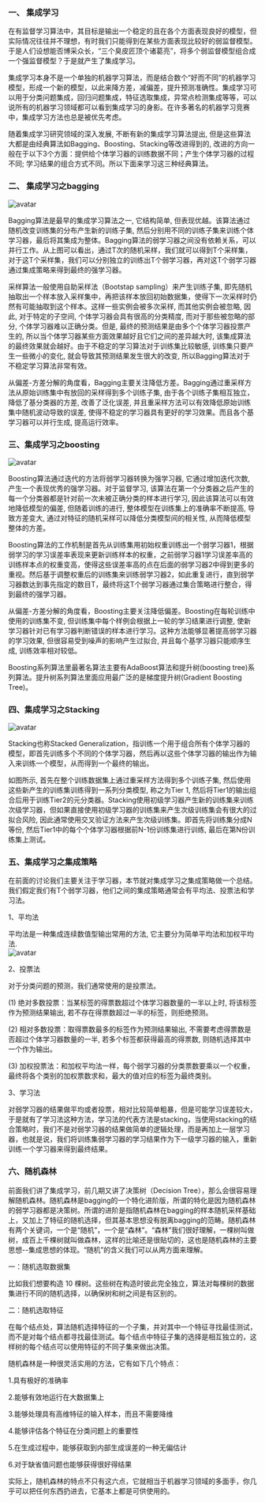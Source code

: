 ### 一、 集成学习

在有监督学习算法中，其目标是输出一个稳定的且在各个方面表现良好的模型，但实际情况往往并不理想，有时我们只能得到在某些方面表现比较好的弱监督模型。于是人们设想能否博采众长，“三个臭皮匠顶个诸葛亮”，将多个弱监督模型组合成一个强监督模型？于是就产生了集成学习。

集成学习本身不是一个单独的机器学习算法，而是结合数个“好而不同”的机器学习模型，形成一个新的模型，以此来降方差，减偏差，提升预测准确性。集成学习可以用于分类问题集成，回归问题集成，特征选取集成，异常点检测集成等等，可以说所有的机器学习领域都可以看到集成学习的身影。在许多著名的机器学习竞赛中，集成学习方法也总是被优先考虑。

随着集成学习研究领域的深入发展, 不断有新的集成学习算法提出, 但是这些算法大都是由经典算法如Bagging、Boosting、Stacking等改进得到的, 改进的方向一般在于以下3个方面：提供给个体学习器的训练数据不同；产生个体学习器的过程不同; 学习结果的组合方式不同。所以下面来学习这三种经典算法。



### 二、 集成学习之bagging
![avatar](https://github.com/Miraclelucy/ml_in_action/blob/main/img/ch08/1.png?raw=true)

Bagging算法是最早的集成学习算法之一, 它结构简单, 但表现优越。该算法通过随机改变训练集的分布产生新的训练子集, 然后分别用不同的训练子集来训练个体学习器，最后将其集成为整体。Bagging算法的弱学习器之间没有依赖关系，可以并行工作。从上图可以看出，通过T次的随机采样，我们就可以得到T个采样集，对于这T个采样集，我们可以分别独立的训练出T个弱学习器，再对这T个弱学习器通过集成策略来得到最终的强学习器。

采样算法一般使用自助采样法（Bootstap sampling）来产生训练子集, 即先随机抽取出一个样本放入采样集中，再把该样本放回初始数据集，使得下一次采样时仍然有可能抽取到这个样本。这样一些实例会被多次采样, 而其他实例会被忽略, 因此, 对于特定的子空间, 个体学习器会具有很高的分类精度, 而对于那些被忽略的部分, 个体学习器难以正确分类。但是, 最终的预测结果是由多个个体学习器投票产生的, 所以当个体学习器某些方面效果越好且它们之间的差异越大时, 该集成算法的最终效果就会越好。由于不稳定的学习算法对于训练集比较敏感, 训练集只要产生一些微小的变化, 就会导致其预测结果发生很大的改变, 所以Bagging算法对于不稳定学习算法非常有效。

从偏差-方差分解的角度看，Bagging主要关注降低方差。Bagging通过重采样方法从原始训练集中有放回的采样得到多个训练子集, 由于各个训练子集相互独立，降低了基分类器的方差, 改善了泛化误差, 并且重采样方法可以有效降低原始训练集中随机波动导致的误差, 使得不稳定的学习器具有更好的学习效果。而且各个基学习器可以并行生成, 提高运行效率。


### 三、集成学习之boosting  
![avatar](https://github.com/Miraclelucy/ml_in_action/blob/main/img/ch08/2.png?raw=true)

Boosting算法通过迭代的方法将弱学习器转换为强学习器, 它通过增加迭代次数, 产生一个表现优秀的强学习器。对于监督学习, 该算法在第一个分类器之后产生的每一个分类器都是针对前一次未被正确分类的样本进行学习, 因此该算法可以有效地降低模型的偏差, 但随着训练的进行, 整体模型在训练集上的准确率不断提高, 导致方差变大, 通过对特征的随机采样可以降低分类模型间的相关性, 从而降低模型整体的方差。

Boosting算法的工作机制是首先从训练集用初始权重训练出一个弱学习器1，根据弱学习的学习误差率表现来更新训练样本的权重，之前弱学习器1学习误差率高的训练样本点的权重变高，使得这些误差率高的点在后面的弱学习器2中得到更多的重视。然后基于调整权重后的训练集来训练弱学习器2，如此重复进行，直到弱学习器数达到事先指定的数目T，最终将这T个弱学习器通过集合策略进行整合，得到最终的强学习器。

从偏差-方差分解的角度看，Boosting主要关注降低偏差。Boosting在每轮训练中使用的训练集不变, 但训练集中每个样例会根据上一轮的学习结果进行调整, 使新学习器针对已有学习器判断错误的样本进行学习。这种方法能够显著提高弱学习器的学习效果, 但很容易受到噪声的影响产生过拟合, 并且每个基学习器只能顺序生成, 训练效率相对较低。

Boosting系列算法里最著名算法主要有AdaBoost算法和提升树(boosting tree)系列算法。提升树系列算法里面应用最广泛的是梯度提升树(Gradient Boosting Tree)。

### 四、集成学习之Stacking
![avatar](https://github.com/Miraclelucy/ml_in_action/blob/main/img/ch08/3.png?raw=true)

Stacking也称Stacked Generalization，指训练一个用于组合所有个体学习器的模型，即首先训练多个不同的个体学习器，然后再以这些个体学习器的输出作为输入来训练一个模型，从而得到一个最终的输出。

如图所示, 首先在整个训练数据集上通过重采样方法得到多个训练子集, 然后使用这些新产生的训练集训练得到一系列分类模型, 称之为Tier 1, 然后将Tier1的输出组合后用于训练Tier2的元分类器。Stacking使用初级学习器产生新的训练集来训练次级学习器，但如果直接使用初级学习器的训练集来产生次级训练集会有很大的过拟合风险, 因此通常使用交叉验证方法来产生次级训练集。即首先将训练集分成N等份, 然后Tier1中的每个个体学习器根据前N-1份训练集进行训练, 最后在第N份训练集上测试。



### 五、集成学习之集成策略

在前面的讨论我们主要关注于学习器，本节就对集成学习之集成策略做一个总结。我们假定我们有T个弱学习器，他们之间的集成策略通常会有平均法、投票法和学习法。

1、平均法

平均法是一种集成连续数值型输出常用的方法, 它主要分为简单平均法和加权平均法.  
![avatar](https://github.com/Miraclelucy/ml_in_action/blob/main/img/ch08/4.png?raw=true)

2、投票法

对于分类问题的预测，我们通常使用的是投票法。

(1) 绝对多数投票：当某标签的得票数超过个体学习器数量的一半以上时, 将该标签作为预测结果输出, 若不存在得票数超过一半的标签，则拒绝预测。

(2) 相对多数投票：取得票数最多的标签作为预测结果输出, 不需要考虑得票数是否超过个体学习器数量的一半, 若多个标签都获得最高的得票数, 则随机选择其中一个作为输出。

(3) 加权投票法：和加权平均法一样，每个弱学习器的分类票数要乘以一个权重，最终将各个类别的加权票数求和，最大的值对应的标签为最终类别。


3、学习法

对弱学习器的结果做平均或者投票，相对比较简单粗暴，但是可能学习误差较大，于是就有了学习法这种方法，学习法的代表方法是stacking，当使用stacking的结合策略时，我们不是对弱学习器的结果做简单的逻辑处理，而是再加上一层学习器，也就是说，我们将训练集弱学习器的学习结果作为下一级学习器的输入，重新训练一个学习器来得到最终结果。


### 六、随机森林

前面我们讲了集成学习，前几期又讲了决策树（Decision Tree），那么会很容易理解随机森林。随机森林是bagging的一个特化进阶版，所谓的特化是因为随机森林的弱学习器都是决策树。所谓的进阶是指随机森林在bagging的样本随机采样基础上，又加上了特征的随机选择，但其基本思想没有脱离bagging的范畴。随机森林有两个关键词，一个是“随机”，一个是“森林”。“森林”我们很好理解，一棵树叫做树，成百上千棵树就叫做森林，这样的比喻还是很贴切的，这也是随机森林的主要思想--集成思想的体现。“随机”的含义我们可以从两方面来理解。

一：随机选取数据集

比如我们想要构造 10 棵树。这些树在构造时彼此完全独立，算法对每棵树的数据集进行不同的随机选择，以确保树和树之间是有区别的。

二：随机选取特征

在每个结点处，算法随机选择特征的一个子集，并对其中一个特征寻找最佳测试，而不是对每个结点都寻找最佳测试。每个结点中特征子集的选择是相互独立的，这样树的每个结点可以使用特征的不同子集来做出决策。


随机森林是一种很灵活实用的方法，它有如下几个特点：

1.具有极好的准确率

2.能够有效地运行在大数据集上

3.能够处理具有高维特征的输入样本，而且不需要降维

4.能够评估各个特征在分类问题上的重要性

5.在生成过程中，能够获取到内部生成误差的一种无偏估计

6.对于缺省值问题也能够获得很好得结果

实际上，随机森林的特点不只有这六点，它就相当于机器学习领域的多面手，你几乎可以把任何东西扔进去，它基本上都是可供使用的。

